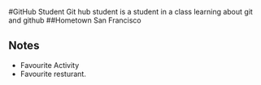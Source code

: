 #GitHub Student
Git hub student is a student in a class learning
about git and github
##Hometown
San Francisco

## Notes
* Favourite Activity
* Favourite resturant.
